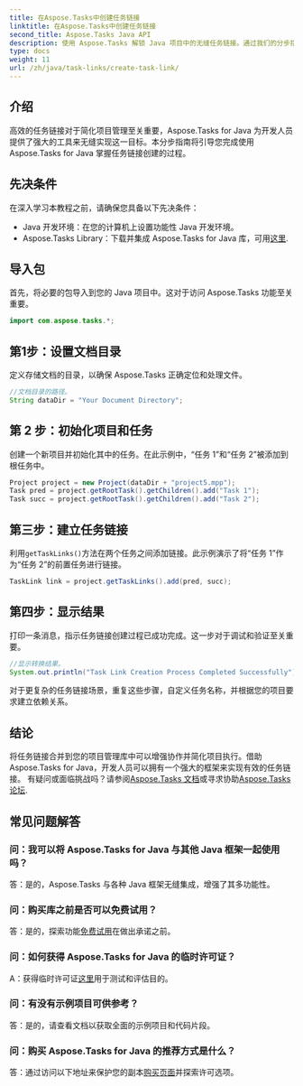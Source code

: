 ```yaml
---
title: 在Aspose.Tasks中创建任务链接
linktitle: 在Aspose.Tasks中创建任务链接
second_title: Aspose.Tasks Java API
description: 使用 Aspose.Tasks 解锁 Java 项目中的无缝任务链接。通过我们的分步指南掌握任务链接创建的艺术。现在下载！
type: docs
weight: 11
url: /zh/java/task-links/create-task-link/
---
```

## 介绍
高效的任务链接对于简化项目管理至关重要，Aspose.Tasks for Java 为开发人员提供了强大的工具来无缝实现这一目标。本分步指南将引导您完成使用 Aspose.Tasks for Java 掌握任务链接创建的过程。
## 先决条件
在深入学习本教程之前，请确保您具备以下先决条件：
- Java 开发环境：在您的计算机上设置功能性 Java 开发环境。
-  Aspose.Tasks Library：下载并集成 Aspose.Tasks for Java 库，可用[这里](https://releases.aspose.com/tasks/java/).
## 导入包
首先，将必要的包导入到您的 Java 项目中。这对于访问 Aspose.Tasks 功能至关重要。
```java
import com.aspose.tasks.*;
```
## 第1步：设置文档目录
定义存储文档的目录，以确保 Aspose.Tasks 正确定位和处理文件。
```java
//文档目录的路径。
String dataDir = "Your Document Directory";
```
## 第 2 步：初始化项目和任务
创建一个新项目并初始化其中的任务。在此示例中，“任务 1”和“任务 2”被添加到根任务中。
```java
Project project = new Project(dataDir + "project5.mpp");
Task pred = project.getRootTask().getChildren().add("Task 1");
Task succ = project.getRootTask().getChildren().add("Task 2");
```
## 第三步：建立任务链接
利用`getTaskLinks()`方法在两个任务之间添加链接。此示例演示了将“任务 1”作为“任务 2”的前置任务进行链接。
```java
TaskLink link = project.getTaskLinks().add(pred, succ);
```
## 第四步：显示结果
打印一条消息，指示任务链接创建过程已成功完成。这一步对于调试和验证至关重要。
```java
//显示转换结果。
System.out.println("Task Link Creation Process Completed Successfully");
```
对于更复杂的任务链接场景，重复这些步骤，自定义任务名称，并根据您的项目要求建立依赖关系。
## 结论
将任务链接合并到您的项目管理库中可以增强协作并简化项目执行。借助 Aspose.Tasks for Java，开发人员可以拥有一个强大的框架来实现有效的任务链接。
有疑问或面临挑战吗？请参阅[Aspose.Tasks 文档](https://reference.aspose.com/tasks/java/)或寻求协助[Aspose.Tasks 论坛](https://forum.aspose.com/c/tasks/15).
## 常见问题解答
### 问：我可以将 Aspose.Tasks for Java 与其他 Java 框架一起使用吗？
答：是的，Aspose.Tasks 与各种 Java 框架无缝集成，增强了其多功能性。
### 问：购买库之前是否可以免费试用？
答：是的，探索功能[免费试用](https://releases.aspose.com/)在做出承诺之前。
### 问：如何获得 Aspose.Tasks for Java 的临时许可证？
 A：获得临时许可证[这里](https://purchase.aspose.com/temporary-license/)用于测试和评估目的。
### 问：有没有示例项目可供参考？
答：是的，请查看文档以获取全面的示例项目和代码片段。
### 问：购买 Aspose.Tasks for Java 的推荐方式是什么？
答：通过访问以下地址来保护您的副本[购买页面](https://purchase.aspose.com/buy)并探索许可选项。